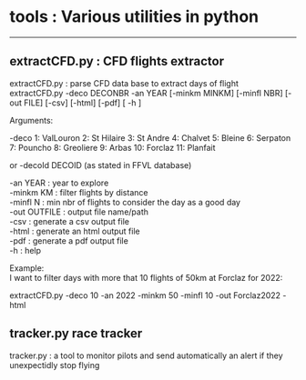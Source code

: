 # tools : Various utilities in python
--------------------------------------------
## extractCFD.py : CFD flights extractor

extractCFD.py : parse CFD data base to extract days of flight\
extractCFD.py -deco DECONBR -an YEAR [-minkm MINKM] [-minfl NBR]
                   [-out FILE] [-csv] [-html] [-pdf] [ -h ]

Arguments:

  -deco 1: ValLouron 2: St Hilaire 3: St Andre 4: Chalvet  5: Bleine   6: Serpaton\
        7: Pouncho   8: Greoliere  9: Arbas   10: Forclaz 11: Planfait

or
  -decoId DECOID  (as stated in FFVL database)

  -an YEAR       : year to explore\
  -minkm KM      : filter flights by distance\
  -minfl N       : min nbr of flights to consider the day as a good day\
  -out OUTFILE   : output file name/path\
  -csv           : generate a csv output file \
  -html          : generate an html output file \
  -pdf           : generate a pdf output file \
  -h             : help

Example:\
  I want to filter days with more that 10 flights of 50km at Forclaz for 2022:

  extractCFD.py -deco 10 -an 2022 -minkm 50 -minfl 10 -out Forclaz2022 -html

## tracker.py race tracker

tracker.py :  a tool to monitor pilots and send automatically an alert if they unexpectidly stop flying
